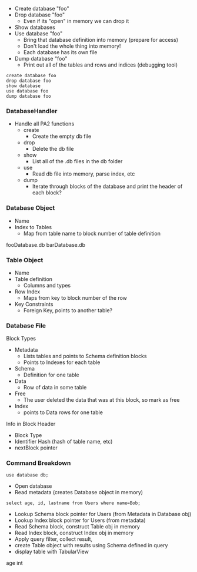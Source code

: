 - Create database "foo"
- Drop database "foo"
    - Even if its "open" in memory we can drop it
- Show databases
- Use database "foo"
    - Bring that database definition into memory (prepare for access)
    - Don't load the whole thing into memory!
    - Each database has its own file
- Dump database "foo"
    - Print out all of the tables and rows and indices (debugging tool)


```
create database foo
drop database foo
show database
use database foo
dump database foo
```

### DatabaseHandler
- Handle all PA2 functions
  - create
    - Create the empty db file
  - drop
    - Delete the db file
  - show
    - List all of the .db files in the db folder
  - use
    - Read db file into memory, parse index, etc
  - dump
    - Iterate through blocks of the database and print the header of each block?

### Database Object
- Name
- Index to Tables
  - Map from table name to block number of table definition


fooDatabase.db
barDatabase.db


### Table Object
- Name
- Table definition
  - Columns and types
- Row Index
  - Maps from key to block number of the row
- Key Constraints
  - Foreign Key, points to another table?


### Database File

Block Types
- Metadata
  - Lists tables and points to Schema definition blocks
  - Points to Indexes for each table
- Schema
  - Definition for one table
- Data
  - Row of data in some table
- Free
  - The user deleted the data that was at this block, so mark as free
- Index
  - points to Data rows for one table

Info in Block Header
- Block Type
- Identifier Hash (hash of table name, etc)
- nextBlock pointer


### Command Breakdown

`use database db;`
- Open database
- Read metadata (creates Database object in memory)

`select age, id, lastname from Users where name=Bob;`
- Lookup Schema block pointer for Users (from Metadata in Database obj)
- Lookup Index block pointer for Users (from metadata)
- Read Schema block, construct Table obj in memory
- Read Index block, construct Index obj in memory
- Apply query filter, collect result, 
- create Table object with results using Schema defined in query
- display table with TabularView


age int
